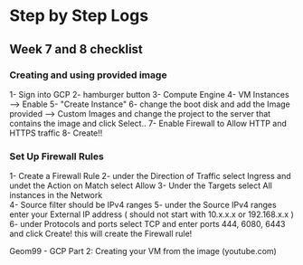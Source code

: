 # Step by Step Logs

## Week 7 and 8 checklist 

### Creating and using provided image
1- Sign into GCP 
2- hamburger button 
3- Compute Engine 
4- VM Instances --> Enable 
5- "Create Instance" 
6- change the boot disk and add the Image provided --> Custom Images and change the project to the server that contains the image and click Select.. 
7- Enable Firewall to Allow HTTP and HTTPS traffic 8- Create!! 

### Set Up Firewall Rules
1- Create a Firewall Rule 
2- under the Direction of Traffic select Ingress and undet the Action on Match select Allow 
3- Under the Targets select All instances in the Network  
4- Source filter should be IPv4 ranges 
5- under the Source IPv4 ranges enter your External IP address ( should not start with 10.x.x.x or 192.168.x.x ) 
6- under Protocols and ports select TCP and enter ports 444, 6080, 6443  and click Create! this will create the Firewall rule!

Geom99 - GCP Part 2: Creating your VM from the image (youtube.com)
